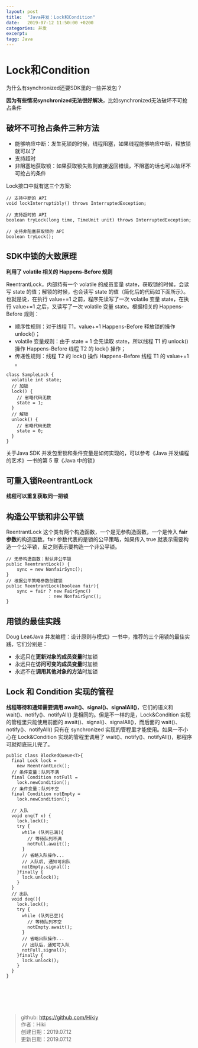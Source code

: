 ```yaml
---
layout: post
title:  "Java并发：Lock和Condition"
date:   2019-07-12 11:50:00 +0200
categories: 并发
excerpt: 
tagg: Java
---
```


# Lock和Condition

为什么有synchronized还要SDK里的一些并发包？

**因为有些情况synchronized无法很好解决**，比如synchronized无法破坏不可抢占条件

## 破坏不可抢占条件三种方法
- 能够响应中断：发生死锁的时候，线程阻塞，如果线程能够响应中断，释放锁就可以了
- 支持超时
- 非阻塞地获取锁：如果获取锁失败则直接返回错误，不阻塞的话也可以破坏不可抢占的条件

Lock接口中就有这三个方案:
```
// 支持中断的 API
void lockInterruptibly() throws InterruptedException;

// 支持超时的 API
boolean tryLock(long time, TimeUnit unit) throws InterruptedException;

// 支持非阻塞获取锁的 API
boolean tryLock();
```

## SDK中锁的大致原理


**利用了 volatile 相关的 Happens-Before 规则**

ReentrantLock，内部持有一个 volatile 的成员变量 state，获取锁的时候，会读写 state 的值；解锁的时候，也会读写 state 的值（简化后的代码如下面所示）。也就是说，在执行 value+=1 之前，程序先读写了一次 volatile 变量 state，在执行 value+=1 之后，又读写了一次 volatile 变量 state。根据相关的 Happens-Before 规则：

- 顺序性规则：对于线程 T1，value+=1 Happens-Before 释放锁的操作 unlock()；
- volatile 变量规则：由于 state = 1 会先读取 state，所以线程 T1 的 unlock() 操作 Happens-Before 线程 T2 的 lock() 操作；
- 传递性规则：线程 T2 的 lock() 操作 Happens-Before 线程 T1 的 value+=1 。
```
class SampleLock {
  volatile int state;
  // 加锁
  lock() {
    // 省略代码无数
    state = 1;
  }
  // 解锁
  unlock() {
    // 省略代码无数
    state = 0;
  }
}
```

关于Java SDK 并发包里锁和条件变量是如何实现的，可以参考《Java 并发编程的艺术》一书的第 5 章《Java 中的锁》

## 可重入锁ReentrantLock

**线程可以重复获取同一把锁**

## 构造公平锁和非公平锁
ReentrantLock 这个类有两个构造函数，一个是无参构造函数，一个是传入 **fair 参数**的构造函数。fair 参数代表的是锁的公平策略，如果传入 true 就表示需要构造一个公平锁，反之则表示要构造一个非公平锁。

```
// 无参构造函数：默认非公平锁
public ReentrantLock() {
    sync = new NonfairSync();
}
// 根据公平策略参数创建锁
public ReentrantLock(boolean fair){
    sync = fair ? new FairSync() 
                : new NonfairSync();
}
```

## 用锁的最佳实践
Doug Lea《Java 并发编程：设计原则与模式》一书中，推荐的三个用锁的最佳实践，它们分别是：

- 永远只在**更新对象的成员变量**时加锁
- 永远只在**访问可变的成员变量**时加锁
- 永远不在**调用其他对象的方法**时加锁

## Lock 和 Condition 实现的管程
**线程等待和通知需要调用 await()、signal()、signalAll()**，它们的语义和 wait()、notify()、notifyAll() 是相同的。但是不一样的是，Lock&Condition 实现的管程里只能使用前面的 await()、signal()、signalAll()，而后面的 wait()、notify()、notifyAll() 只有在 synchronized 实现的管程里才能使用。如果一不小心在 Lock&Condition 实现的管程里调用了 wait()、notify()、notifyAll()，那程序可就彻底玩儿完了。

```
public class BlockedQueue<T>{
  final Lock lock =
    new ReentrantLock();
  // 条件变量：队列不满  
  final Condition notFull =
    lock.newCondition();
  // 条件变量：队列不空  
  final Condition notEmpty =
    lock.newCondition();
 
  // 入队
  void enq(T x) {
    lock.lock();
    try {
      while (队列已满){
        // 等待队列不满
        notFull.await();
      }  
      // 省略入队操作...
      // 入队后, 通知可出队
      notEmpty.signal();
    }finally {
      lock.unlock();
    }
  }
  // 出队
  void deq(){
    lock.lock();
    try {
      while (队列已空){
        // 等待队列不空
        notEmpty.await();
      }  
      // 省略出队操作...
      // 出队后，通知可入队
      notFull.signal();
    }finally {
      lock.unlock();
    }  
  }
}
```

<br /><br /><br /><br />
> github: https://github.com/Hikiy  
> 作者：Hiki  
> 创建日期：2019.07.12  
> 更新日期：2019.07.12
